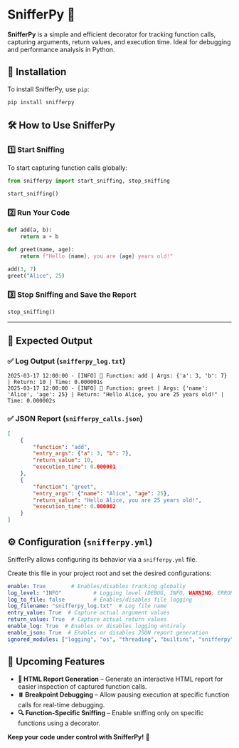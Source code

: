 # SnifferPy 🐶

**SnifferPy** is a simple and efficient decorator for tracking function calls, capturing arguments, return values, and execution time. Ideal for debugging and performance analysis in Python.

## 🚀 Installation

To install SnifferPy, use `pip`:

```bash
pip install snifferpy
```

## 🛠️ How to Use SnifferPy
### **1️⃣ Start Sniffing**
To start capturing function calls globally:
```python
from snifferpy import start_sniffing, stop_sniffing

start_sniffing()
```
### **2️⃣ Run Your Code**
```python
def add(a, b):
    return a + b

def greet(name, age):
    return f"Hello {name}, you are {age} years old!"

add(3, 7)
greet("Alice", 25)
```
### **3️⃣ Stop Sniffing and Save the Report**
```python
stop_sniffing()
```
---

## 📜 Expected Output
### **✅ Log Output (`snifferpy_log.txt`)**
```
2025-03-17 12:00:00 - [INFO] 📌 Function: add | Args: {'a': 3, 'b': 7} | Return: 10 | Time: 0.000001s
2025-03-17 12:00:00 - [INFO] 📌 Function: greet | Args: {'name': 'Alice', 'age': 25} | Return: "Hello Alice, you are 25 years old!" | Time: 0.000002s
```

### **✅ JSON Report (`snifferpy_calls.json`)**
```json
[
    {
        "function": "add",
        "entry_args": {"a": 3, "b": 7},
        "return_value": 10,
        "execution_time": 0.000001
    },
    {
        "function": "greet",
        "entry_args": {"name": "Alice", "age": 25},
        "return_value": "Hello Alice, you are 25 years old!",
        "execution_time": 0.000002
    }
]
```

## ⚙️ Configuration (`snifferpy.yml`)

SnifferPy allows configuring its behavior via a `snifferpy.yml` file.

Create this file in your project root and set the desired configurations:

```yaml
enable: True        # Enables/disables tracking globally
log_level: "INFO"          # Logging level (DEBUG, INFO, WARNING, ERROR, CRITICAL)
log_to_file: false         # Enables/disables file logging
log_filename: "snifferpy_log.txt"  # Log file name
entry_value: True  # Capture actual argument values
return_value: True  # Capture actual return values
enable_log: True  # Enables or disables logging entirely
enable_json: True  # Enables or disables JSON report generation
ignored_modules: ["logging", "os", "threading", "builtins", "snifferpy", "posixpath", "genericpath"]
```

## 📌 Upcoming Features

- **📄 HTML Report Generation** – Generate an interactive HTML report for easier inspection of captured function calls.
- **⏸️ Breakpoint Debugging** – Allow pausing execution at specific function calls for real-time debugging.
- **🔍 Function-Specific Sniffing** – Enable sniffing only on specific functions using a decorator.

**Keep your code under control with SnifferPy!** 🚀

